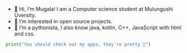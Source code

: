 - 👋 Hi, I’m Mugala! I am a Computer science student at Mulungushi Uversity.
- 👀 I’m interested in open source projects.
- 🌱 I’m a pythonista, I also know java, kotlin, C++, JavaScript with html and css.
```python
print("You should check out my apps, they're pretty 👀")
```
